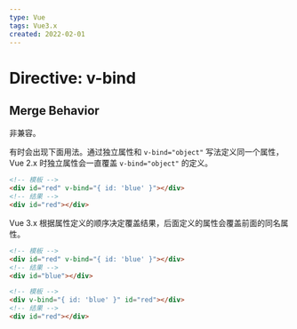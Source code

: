 ```yaml
---
type: Vue
tags: Vue3.x
created: 2022-02-01
---
```


# Directive: v-bind

## Merge Behavior

非兼容。

有时会出现下面用法。通过独立属性和 `v-bind="object"` 写法定义同一个属性，Vue 2.x 时独立属性会一直覆盖 `v-bind="object"` 的定义。

```html
<!-- 模板 -->
<div id="red" v-bind="{ id: 'blue' }"></div>
<!-- 结果 -->
<div id="red"></div>
```

Vue 3.x 根据属性定义的顺序决定覆盖结果，后面定义的属性会覆盖前面的同名属性。

```html
<!-- 模板 -->
<div id="red" v-bind="{ id: 'blue' }"></div>
<!-- 结果 -->
<div id="blue"></div>

<!-- 模板 -->
<div v-bind="{ id: 'blue' }" id="red"></div>
<!-- 结果 -->
<div id="red"></div>
```
